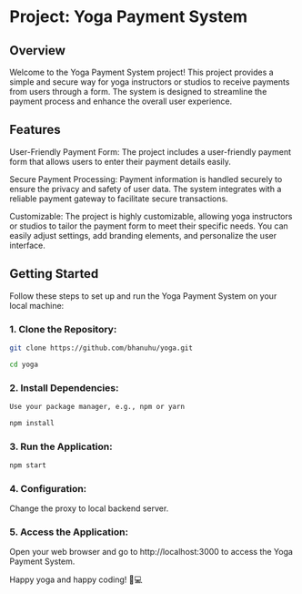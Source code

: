 
# Project: Yoga Payment System

## Overview

Welcome to the Yoga Payment System project! This project provides a simple and secure way for yoga instructors or studios to receive payments from users through a form. The system is designed to streamline the payment process and enhance the overall user experience.

## Features

User-Friendly Payment Form: The project includes a user-friendly payment form that allows users to enter their payment details easily.


Secure Payment Processing: Payment information is handled securely to ensure the privacy and safety of user data. The system integrates with a reliable payment gateway to facilitate secure transactions.


Customizable: The project is highly customizable, allowing yoga instructors or studios to tailor the payment form to meet their specific needs. You can easily adjust settings, add branding elements, and personalize the user interface.

## Getting Started

Follow these steps to set up and run the Yoga Payment System on your local machine:

### 1. Clone the Repository:  

```bash
git clone https://github.com/bhanuhu/yoga.git

cd yoga
```

### 2. Install Dependencies:  


 ```bash  
Use your package manager, e.g., npm or yarn

npm install
```

### 3. Run the Application:  

```bash
npm start
```

### 4. Configuration:  


Change the proxy to local backend server.


### 5. Access the Application:  


Open your web browser and go to http://localhost:3000 to access the Yoga Payment System.    

Happy yoga and happy coding! 🧘💻

